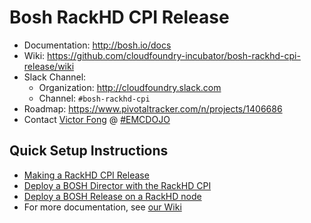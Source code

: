# Bosh RackHD CPI Release

- Documentation: <http://bosh.io/docs>
- Wiki: <https://github.com/cloudfoundry-incubator/bosh-rackhd-cpi-release/wiki>
- Slack Channel: 
  - Organization: <http://cloudfoundry.slack.com>
  - Channel: `#bosh-rackhd-cpi`
- Roadmap: <https://www.pivotaltracker.com/n/projects/1406686>
- Contact [Victor Fong](mailto:victor.fong@emc.com) @ [\#EMCDOJO](https://twitter.com/hashtag/emcdojo)

## Quick Setup Instructions
- [Making a RackHD CPI Release](https://github.com/cloudfoundry-incubator/bosh-rackhd-cpi-release/wiki/Make%20an%20RackHD%20CPI%20Release)
- [Deploy a BOSH Director with the RackHD CPI](https://github.com/cloudfoundry-incubator/bosh-rackhd-cpi-release/wiki/Deploy%20a%20BOSH%20Director%20with%20the%20RackHD%20CPI)
- [Deploy a BOSH Release on a RackHD node](https://github.com/cloudfoundry-incubator/bosh-rackhd-cpi-release/wiki/Deploy%20a%20BOSH%20release%20on%20an%20RackHD%20node)
- For more documentation, see [our Wiki](https://github.com/cloudfoundry-incubator/bosh-rackhd-cpi-release/wiki)

